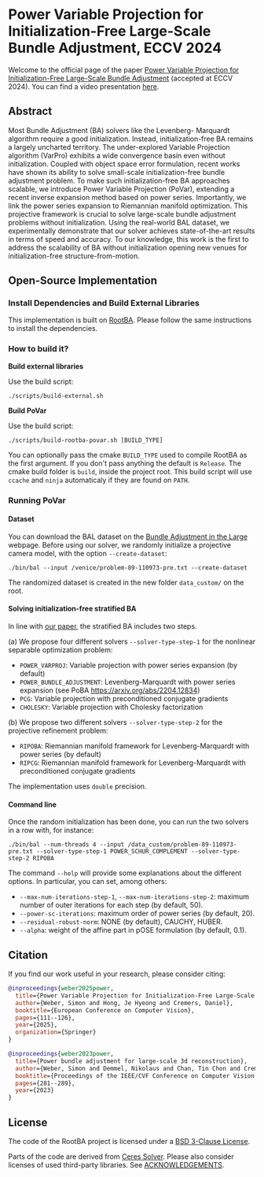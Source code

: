 # Power Variable Projection for Initialization-Free Large-Scale Bundle Adjustment, ECCV 2024

Welcome to the official page of the paper [Power Variable Projection for Initialization-Free Large-Scale Bundle Adjustment](https://arxiv.org/pdf/2405.05079) (accepted at ECCV 2024). You can find a video presentation [here](https://www.youtube.com/watch?v=PlFrfTaMfPc).

## Abstract

Most Bundle Adjustment (BA) solvers like the Levenberg- Marquardt algorithm require a good initialization. Instead, initialization-free BA remains a largely uncharted territory. The under-explored Variable Projection algorithm (VarPro) exhibits a wide convergence basin even without initialization. Coupled with object space error formulation, recent works have shown its ability to solve small-scale initialization-free bundle adjustment problem. To make such initialization-free BA approaches scalable, we introduce Power Variable Projection (PoVar), extending a recent inverse expansion method based on power series. Importantly, we link the power series expansion to Riemannian manifold optimization. This projective framework is crucial to solve large-scale bundle adjustment problems without initialization. Using the real-world BAL dataset, we experimentally demonstrate that our solver achieves state-of-the-art results in terms of speed and accuracy. To our knowledge, this work is the first to address the scalability of BA without initialization opening new venues for initialization-free structure-from-motion.


## Open-Source Implementation

### Install Dependencies and Build External Libraries

This implementation is built on [RootBA](https://github.com/NikolausDemmel/rootba). Please follow the same instructions to install the dependencies.

### How to build it?

**Build external libraries**

Use the build script:

```
./scripts/build-external.sh
```


**Build PoVar**

Use the build script:

```
./scripts/build-rootba-povar.sh [BUILD_TYPE]
```

You can optionally pass the cmake `BUILD_TYPE` used to compile RootBA
as the first argument. If you don't pass anything the default is
`Release`. The cmake build folder is `build`, inside the project
root. This build script will use `ccache` and `ninja` automaticaly if
they are found on `PATH`.

### Running PoVar

#### Dataset

You can download the BAL dataset on the [Bundle Adjustment in the Large](https://grail.cs.washington.edu/projects/bal/) webpage. 
Before using our solver, we randomly initialize a projective camera model, with the option ```--create-dataset```:
```
./bin/bal --input /venice/problem-89-110973-pre.txt --create-dataset
```

The randomized dataset is created in the new folder ```data_custom/``` on the root.

#### Solving initialization-free stratified BA

In line with [our paper](https://arxiv.org/abs/2405.05079), the stratified BA includes two steps.

(a) We propose four different solvers ```--solver-type-step-1``` for the nonlinear separable optimization problem:
* ```POWER_VARPROJ```: Variable projection with power series expansion (by default)
* ```POWER_BUNDLE_ADJUSTMENT```: Levenberg-Marquardt with power series expansion (see PoBA https://arxiv.org/abs/2204.12834)
* ```PCG```: Variable projection with preconditioned conjugate gradients
* ```CHOLESKY```: Variable projection with Cholesky factorization


(b) We propose two different solvers ```--solver-type-step-2``` for the projective refinement problem:

* ```RIPOBA```: Riemannian manifold framework for Levenberg-Marquardt with power series (by default)
* ```RIPCG```: Riemannian manifold framework for Levenberg-Marquardt with preconditioned conjugate gradients


The implementation uses ```double``` precision.

#### Command line
Once the random initialization has been done, you can run the two solvers in a row with, for instance:
```
./bin/bal --num-threads 4 --input /data_custom/problem-89-110973-pre.txt --solver-type-step-1 POWER_SCHUR_COMPLEMENT --solver-type-step-2 RIPOBA 
```

The command ```--help``` will provide some explanations about the different options.
In particular, you can set, among others:
* ```--max-num-iterations-step-1```, ```--max-num-iterations-step-2```: maximum number of outer iterations for each step (by default, 50).
* ```--power-sc-iterations```: maximum order of power series (by default, 20).
* ```--residual-robust-norm```: NONE (by default), CAUCHY, HUBER.
* ```--alpha```: weight of the affine part in pOSE formulation (by default, 0.1).

## Citation
If you find our work useful in your research, please consider citing:

```bibtex
@inproceedings{weber2025power,
  title={Power Variable Projection for Initialization-Free Large-Scale Bundle Adjustment},
  author={Weber, Simon and Hong, Je Hyeong and Cremers, Daniel},
  booktitle={European Conference on Computer Vision},
  pages={111--126},
  year={2025},
  organization={Springer}
}

@inproceedings{weber2023power,
  title={Power bundle adjustment for large-scale 3d reconstruction},
  author={Weber, Simon and Demmel, Nikolaus and Chan, Tin Chon and Cremers, Daniel},
  booktitle={Proceedings of the IEEE/CVF Conference on Computer Vision and Pattern Recognition},
  pages={281--289},
  year={2023}
}
```

## License

The code of the RootBA project is licensed under a [BSD 3-Clause
License](LICENSE).

Parts of the code are derived from [Ceres
Solver](https://github.com/ceres-solver/ceres-solver). Please also
consider licenses of used third-party libraries. See
[ACKNOWLEDGEMENTS](ACKNOWLEDGEMENTS).
